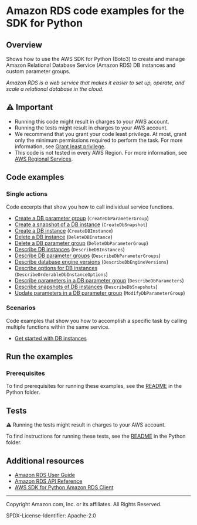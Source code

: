 # Amazon RDS code examples for the SDK for Python

## Overview

Shows how to use the AWS SDK for Python (Boto3) to create and manage Amazon Relational
Database Service (Amazon RDS) DB instances and custom parameter groups.

*Amazon RDS is a web service that makes it easier to set up, operate, and scale a 
relational database in the cloud.*

## ⚠️ Important

* Running this code might result in charges to your AWS account. 
* Running the tests might result in charges to your AWS account.
* We recommend that you grant your code least privilege. At most, grant only the minimum permissions required to perform the task. For more information, see [Grant least privilege](https://docs.aws.amazon.com/IAM/latest/UserGuide/best-practices.html#grant-least-privilege). 
* This code is not tested in every AWS Region. For more information, see [AWS Regional Services](https://aws.amazon.com/about-aws/global-infrastructure/regional-product-services).

## Code examples

### Single actions

Code excerpts that show you how to call individual service functions.

* [Create a DB parameter group](instance_wrapper.py)
(`CreateDbParameterGroup`)
* [Create a snapshot of a DB instance](instance_wrapper.py)
(`CreateDbSnapshot`)
* [Create a DB instance](instance_wrapper.py)
(`CreateDBInstance`)
* [Delete a DB instance](instance_wrapper.py)
(`DeleteDBInstance`)
* [Delete a DB parameter group](instance_wrapper.py)
(`DeleteDbParameterGroup`)
* [Describe DB instances](instance_wrapper.py)
(`DescribeDBInstances`)
* [Describe DB parameter groups](instance_wrapper.py)
(`DescribeDbParameterGroups`)
* [Describe database engine versions](instance_wrapper.py)
(`DescribeDbEngineVersions`)
* [Describe options for DB instances](instance_wrapper.py)
(`DescribeOrderableDbInstanceOptions`)
* [Describe parameters in a DB parameter group](instance_wrapper.py)
(`DescribeDbParameters`)
* [Describe snapshots of DB instances](instance_wrapper.py)
(`DescribeDbSnapshots`)
* [Update parameters in a DB parameter group](instance_wrapper.py)
(`ModifyDbParameterGroup`)

### Scenarios

Code examples that show you how to accomplish a specific task by calling
multiple functions within the same service.

* [Get started with DB instances](scenario_get_started_instances.py)

## Run the examples

### Prerequisites

To find prerequisites for running these examples, see the
[README](../../README.md#Prerequisites) in the Python folder.

## Tests

⚠ Running the tests might result in charges to your AWS account.

To find instructions for running these tests, see the [README](../../README.md#Tests)
in the Python folder.

## Additional resources
* [Amazon RDS User Guide](https://docs.aws.amazon.com/AmazonRDS/latest/UserGuide/Welcome.html)
* [Amazon RDS API Reference](https://docs.aws.amazon.com/AmazonRDS/latest/APIReference/Welcome.html)
* [AWS SDK for Python Amazon RDS Client](https://boto3.amazonaws.com/v1/documentation/api/latest/reference/services/rds.html) 

---

Copyright Amazon.com, Inc. or its affiliates. All Rights Reserved.

SPDX-License-Identifier: Apache-2.0
